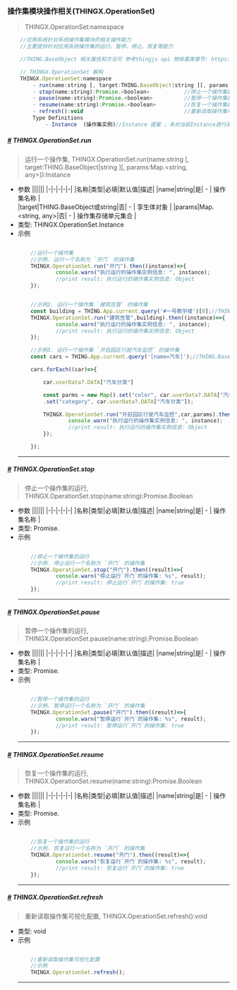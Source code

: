 <!-- @import "[TOC]" {cmd="toc" depthFrom=1 depthTo=6 orderedList=false} -->

### 操作集模块操作相关(THINGX.OperationSet)
> THINGX.OperationSet:namespace
```javascript
    //应用系统针对系统操作集模块的相关操作能力
    //主要提供针对应用系统操作集的运行、暂停、停止、恢复等能力

    //THING.BaseObject 相关属性和方法可 参考thingjs api 物体基类章节: https://docs.thingjs.com/cn/apidocs/THING.BaseObject.html)

    // THINGX.OperationSet 解构
    THINGX.OperationSet:namespace
        - run(name:string [, target:THING.BaseObject|string ][, params:Map.<string, any>]):Instance    //运行一个操作集
        - stop(name:string):Promise.<boolean>           //停止一个操作集的运行
        - pause(name:string):Promise.<boolean>          //暂停一个操作集的运行
        - resume(name:string):Promise.<boolean>         //恢复一个操作集的运行
        - refresh():void                                //重新读取操作集可视化配置
        Type Definitions
            - Instance  (操作集实例)//Instance 提案 ，未对当前Instance进行具体设计,不推荐直接使用              

```



##### *<a href="#">#</a>* THINGX.OperationSet.run
> 运行一个操作集, THINGX.OperationSet.run(name:string [, target:THING.BaseObject|string ][, params:Map.<string, any>]):Instance
* 参数
  ||||||
  |-|-|-|-|-|
  |名称|类型|必填|默认值|描述|
  |name|string|是| - | 操作集名称 |     
  |target|THING.BaseObject或string|否| - | 孪生体对象 | 
  |params|Map.<string, any>|否| - | 操作集存储单元集合 |   
* 类型: THINGX.OperationSet.Instance
* 示例
    ```javascript

        //运行一个操作集 
        //示例. 运行一个名称为 `开门` 的操作集
        THINGX.OperationSet.run("开门").then((instance)=>{
                console.warn("执行运行的操作集实例信息: ", instance);
                //print result: 执行运行的操作集实例信息: Object
        });


        //示例2. 运行一个操作集 `建筑告警` 的操作集
        const building = THING.App.current.query('#一号教学楼')[0];//THING.BaseObject
        THINGX.OperationSet.run("建筑告警",building).then((instance)=>{
                console.warn("执行运行的操作集实例信息: ", instance);
                //print result: 执行运行的操作集实例信息: Object
        });

        //示例3. 运行一个操作集 `开启园区行驶汽车监控` 的操作集
        const cars = THING.App.current.query('[name=汽车]');//THING.BaseObject

        cars.forEach((car)=>{

            car.userData?.DATA["汽车分类"] 

            const parms = new Map().set("color", car.userData?.DATA["汽车分类"] === "truck"? "red": "grey")
            .set("category", car.userData?.DATA["汽车分类"]);

            THINGX.OperationSet.run("开启园区行驶汽车监控",car,params).then((instance)=>{
                    console.warn("执行运行的操作集实例信息: ", instance);
                    //print result: 执行运行的操作集实例信息: Object
            });

        });
 
    ```
    ***


##### *<a href="#">#</a>* THINGX.OperationSet.stop
> 停止一个操作集的运行, THINGX.OperationSet.stop(name:string):Promise.Boolean
* 参数
  ||||||
  |-|-|-|-|-|
  |名称|类型|必填|默认值|描述|
  |name|string|是| - | 操作集名称 |      
* 类型: Promise.<boolean>
* 示例
    ```javascript

        //停止一个操作集的运行 
        //示例. 停止运行一个名称为 `开门` 的操作集
        THINGX.OperationSet.stop("开门").then((result)=>{
                console.warn("停止运行`开门`的操作集: %s", result);
                //print result: 停止运行`开门`的操作集: true
        });

    ```
    ***


##### *<a href="#">#</a>* THINGX.OperationSet.pause
> 暂停一个操作集的运行, THINGX.OperationSet.pause(name:string):Promise.Boolean
* 参数
  ||||||
  |-|-|-|-|-|
  |名称|类型|必填|默认值|描述|
  |name|string|是| - | 操作集名称 |      
* 类型: Promise.<boolean>
* 示例
    ```javascript

        //暂停一个操作集的运行
        //示例. 暂停运行一个名称为 `开门` 的操作集
        THINGX.OperationSet.pause("开门").then((result)=>{
                console.warn("暂停运行`开门`的操作集: %s", result);
                //print result: 暂停运行`开门`的操作集: true
        });

    ```
    ***
##### *<a href="#">#</a>* THINGX.OperationSet.resume
> 恢复一个操作集的运行, THINGX.OperationSet.resume(name:string):Promise.Boolean
* 参数
  ||||||
  |-|-|-|-|-|
  |名称|类型|必填|默认值|描述|
  |name|string|是| - | 操作集名称 |      
* 类型: Promise.<boolean>
* 示例
    ```javascript

        //恢复一个操作集的运行
        //示例. 恢复运行一个名称为 `开门` 的操作集
        THINGX.OperationSet.resume("开门").then((result)=>{
                console.warn("恢复运行`开门`的操作集: %s", result);
                //print result: 恢复运行`开门`的操作集: true
        });

    ```
    ***


##### *<a href="#">#</a>* THINGX.OperationSet.refresh
> 重新读取操作集可视化配置, THINGX.OperationSet.refresh():void 
 
* 类型: void
* 示例
    ```javascript

        //重新读取操作集可视化配置
        //示例
        THINGX.OperationSet.refresh();

    ```
    ***